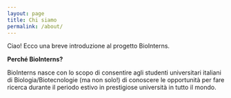 ```yaml
---
layout: page
title: Chi siamo
permalink: /about/
---
```


Ciao! Ecco una breve introduzione al progetto BioInterns. 

**Perché BioInterns?**

BioInterns nasce con lo scopo di consentire agli studenti universitari italiani di Biologia/Biotecnologie (ma non solo!) di conoscere le opportunità per fare ricerca durante il periodo estivo in prestigiose università in tutto il mondo. 
